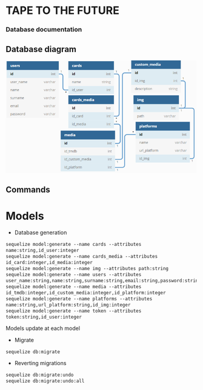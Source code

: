 # TAPE TO THE FUTURE

### Database documentation


## Database diagram

![Diagram database](./img/diagram_database.png)

## Commands

# Models 

- Database generation

```
sequelize model:generate --name cards --attributes name:string,id_user:integer
sequelize model:generate --name cards_media --attributes id_card:integer,id_media:integer
sequelize model:generate --name img --attributes path:string
sequelize model:generate --name users --attributes user_name:string,name:string,surname:string,email:string,password:string
sequelize model:generate --name media --attributes id_tmdb:integer,id_custom_media:integer,id_platform:integer
sequelize model:generate --name platforms --attributes name:string,url_platform:string,id_img:integer
sequelize model:generate --name token --attributes token:string,id_user:integer
```

Models update at each model

- Migrate
```
sequelize db:migrate
```

- Reverting migrations
```
sequelize db:migrate:undo
sequelize db:migrate:undo:all
```